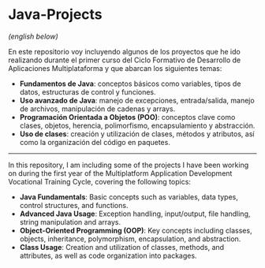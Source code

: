# Java-Projects


*(english below)*

En este repositorio voy incluyendo algunos de los proyectos que he ido realizando durante el primer curso del Ciclo Formativo de Desarrollo de Aplicaciones Multiplataforma y que abarcan los siguientes temas:

- **Fundamentos de Java**: conceptos básicos como variables, tipos de datos, estructuras de control y funciones.
- **Uso avanzado de Java**: manejo de excepciones, entrada/salida, manejo de archivos, manipulación de cadenas y arrays.
- **Programación Orientada a Objetos (POO)**: conceptos clave como clases, objetos, herencia, polimorfismo, encapsulamiento y abstracción.
- **Uso de clases**: creación y utilización de clases, métodos y atributos, así como la organización del código en paquetes.

-----------------------------------------------------------------------------------------------------------------------------------------------------------------------------------------------------------------

In this repository, I am including some of the projects I have been working on during the first year of the Multiplatform Application Development Vocational Training Cycle, covering the following topics:

- **Java Fundamentals**: Basic concepts such as variables, data types, control structures, and functions.
- **Advanced Java Usage**: Exception handling, input/output, file handling, string manipulation and arrays.
- **Object-Oriented Programming (OOP)**: Key concepts including classes, objects, inheritance, polymorphism, encapsulation, and abstraction.
- **Class Usage**: Creation and utilization of classes, methods, and attributes, as well as code organization into packages.
